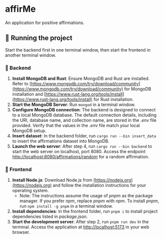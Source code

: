 # affirMe
An application for positive affirmations.

## 🎉 Running the project
Start the backend first in one terminal window, then start the frontend in another terminal window.

### 🍑 Backend
1. **Install MongoDB and Rust**: Ensure MongoDB and Rust are installed. Refer to [https://www.mongodb.com/try/download/community](https://www.mongodb.com/try/download/community) for MongoDB installation and [https://www.rust-lang.org/tools/install](https://www.rust-lang.org/tools/install) for Rust installation.
2. **Start the MongoDB Server**: Run `mongod` in a terminal window.
3. **Configure MongoDB connection**: The backend is designed to connect to a local MongoDB database. The default connection details, including the URI, database name, and collection name, are stored in the *.env* file provided. Verify that the values in the *.env* file match your local MongoDB setup.
4. **Insert dataset**: In the backend folder, run `cargo run --bin insert_data` to insert the affirmations dataset into MongoDB.
5. **Launch the web server**: After step 4, run `cargo run --bin backend` to start the web server on localhost, port 8080. Access the endpoint [http://localhost:8080/affirmations/random](http://localhost:8080/affirmations/random) for a random affirmation.

### 🍒 Frontend
1. **Install Node.js**: Download Node.js from [https://nodejs.org](https://nodejs.org) and follow the installation instructions for your operating system.
   - Note: The instructions assume the usage of *pnpm* as the package manager. If you prefer *npm*, replace *pnpm* with *npm*. To install *pnpm*, run `npm install -g pnpm` in a terminal window.
2. **Install dependencies**: In the frontend folder, run `pnpm i` to install project dependencies listed in *package.json*.
3. **Start the development server**: After step 2, run `pnpm run dev` in the terminal. Access the application at [http://localhost:5173](http://localhost:5173) in your web browser.
